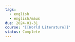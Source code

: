 ```yaml
---
tags:
  - english
  - english/maus
due: 2024-01-31
course: "[[World Literature]]"
status: Complete
---
```

